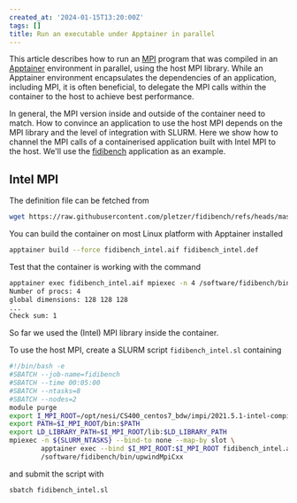 ```yaml
---
created_at: '2024-01-15T13:20:00Z'
tags: []
title: Run an executable under Apptainer in parallel
---
```


This article describes how to run an [MPI](https://en.wikipedia.org/wiki/Message_Passing_Interface) program that was compiled in an [Apptainer](https://apptainer.org/) environment in parallel, using the host MPI library. While an Apptainer environment encapsulates the dependencies of an application, including MPI, it is often beneficial, to delegate the MPI calls within the container to the host to achieve best performance. 

In general, the MPI version inside and outside of the container need to match. How to convince an application to use the host MPI depends on the MPI library and the level of integration with SLURM. Here we
show how to channel the MPI calls of a containerised application built with Intel MPI to the host. We'll use the [fidibench](https://github.com/pletzer/fidibench) application as an example. 

## Intel MPI

The definition file can be fetched from 
```sh
wget https://raw.githubusercontent.com/pletzer/fidibench/refs/heads/master/fidibench_intel.def
```
You can build the container on most Linux platform with Apptainer installed
```sh
apptainer build --force fidibench_intel.aif fidibench_intel.def
```
Test that the container is working with the command
```sh
apptainer exec fidibench_intel.aif mpiexec -n 4 /software/fidibench/bin/upwindMpiCxx
Number of procs: 4
global dimensions: 128 128 128
...
Check sum: 1
```
So far we used the (Intel) MPI library inside the container.

To use the host MPI, create a SLURM script `fidibench_intel.sl` containing
```sh
#!/bin/bash -e
#SBATCH --job-name=fidibench                                                          
#SBATCH --time 00:05:00                                                                                                       
#SBATCH --ntasks=8                                                                        
#SBATCH --nodes=2                                                                                               
module purge
export I_MPI_ROOT=/opt/nesi/CS400_centos7_bdw/impi/2021.5.1-intel-compilers-2022.0.2/mpi/2021.5.1
export PATH=$I_MPI_ROOT/bin:$PATH
export LD_LIBRARY_PATH=$I_MPI_ROOT/lib:$LD_LIBRARY_PATH
mpiexec -n ${SLURM_NTASKS} --bind-to none --map-by slot \
        apptainer exec --bind $I_MPI_ROOT:$I_MPI_ROOT fidibench_intel.aif \
        /software/fidibench/bin/upwindMpiCxx
```
and submit the script with
```sh
sbatch fidibench_intel.sl
```


